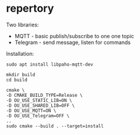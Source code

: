 # repertory

Two libraries:

* MQTT - basic publish/subscribe to one one topic
* Telegram - send message, listen for commands

Installation:

    sudo apt install libpaho-mqtt-dev

    mkdir build
    cd build

    cmake \
    -D CMAKE_BUILD_TYPE=Release \
    -D OU_USE_STATIC_LIB=ON \
    -D OU_USE_SHARED_LIB=OFF \
    -D OU_USE_MQTT=ON \
    -D OU_USE_Telegram=OFF \
    ..
    sudo cmake --build . --target=install
